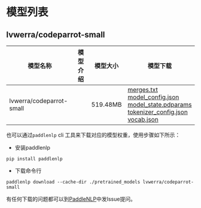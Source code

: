 #  模型列表

## lvwerra/codeparrot-small

| 模型名称 | 模型介绍 | 模型大小  | 模型下载 |
| --- | --- | --- | --- |
|lvwerra/codeparrot-small|  | 519.48MB | [merges.txt](https://bj.bcebos.com/paddlenlp/models/community/lvwerra/codeparrot-small/merges.txt)<br>[model_config.json](https://bj.bcebos.com/paddlenlp/models/community/lvwerra/codeparrot-small/model_config.json)<br>[model_state.pdparams](https://bj.bcebos.com/paddlenlp/models/community/lvwerra/codeparrot-small/model_state.pdparams)<br>[tokenizer_config.json](https://bj.bcebos.com/paddlenlp/models/community/lvwerra/codeparrot-small/tokenizer_config.json)<br>[vocab.json](https://bj.bcebos.com/paddlenlp/models/community/lvwerra/codeparrot-small/vocab.json) |

也可以通过`paddlenlp` cli 工具来下载对应的模型权重，使用步骤如下所示：

* 安装paddlenlp

```shell
pip install paddlenlp
```

* 下载命令行

```shell
paddlenlp download --cache-dir ./pretrained_models lvwerra/codeparrot-small
```

有任何下载的问题都可以到[PaddleNLP](https://github.com/PaddlePaddle/PaddleNLP)中发Issue提问。